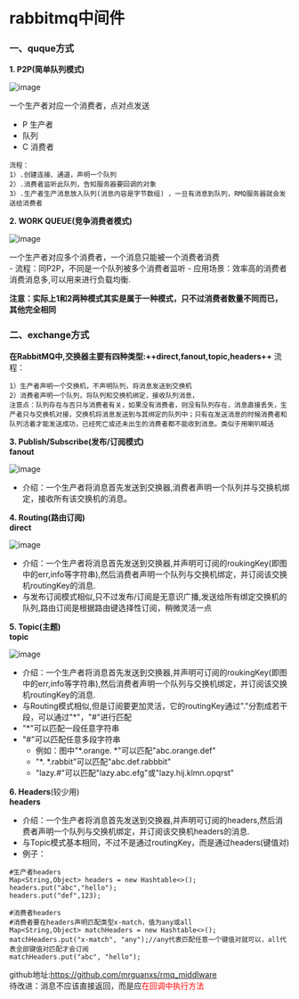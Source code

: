 # rabbitmq中间件

### 一、quque方式
**1. P2P(简单队列模式)**  

![image](https://www.rabbitmq.com/img/tutorials/python-one.png)
    
一个生产者对应一个消费者，点对点发送
   - P 生产者
   - 队列
   - C 消费者  

    流程：  
    1）.创建连接、通道，声明一个队列     
    2）.消费者监听此队列，告知服务器要回调的对象    
    3）.生产者生产消息放入队列(消息内容是字节数组) ，一旦有消息到队列，RMQ服务器就会发送给消费者
    
**2. WORK QUEUE(竞争消费者模式)**   

![image](https://www.rabbitmq.com/img/tutorials/python-two.png)

一个生产者对应多个消费者，一个消息只能被一个消费者消费      
    - 流程：同P2P，不同是一个队列被多个消费者监听
    - 应用场景：效率高的消费者消费消息多,可以用来进行负载均衡.

**注意：实际上1和2两种模式其实是属于一种模式，只不过消费者数量不同而已，其他完全相同**    

### 二、exchange方式
**在RabbitMQ中,交换器主要有四种类型:++direct,fanout,topic,headers++**
流程：

```
1）生产者声明一个交换机，不声明队列，将消息发送到交换机
2）消费者声明一个队列，将队列和交换机绑定，接收队列消息，
注意点：队列存在与否只与消费者有关，如果没有消费者，则没有队列存在，消息直接丢失，生产者只与交换机对接，交换机将消息发送到与其绑定的队列中；只有在发送消息的时候消费者和队列活着才能发送成功，已经死亡或还未出生的消费者都不能收到消息。类似于用喇叭喊话
```

**3. Publish/Subscribe(发布/订阅模式)**       
**fanout**

![image](https://www.rabbitmq.com/img/tutorials/python-three.png)

- 介绍：一个生产者将消息首先发送到交换器,消费者声明一个队列并与交换机绑定，接收所有该交换机的消息。 

**4. Routing(路由订阅)**        
**direct**

![image](https://www.rabbitmq.com/img/tutorials/python-four.png)
    
- 介绍：一个生产者将消息首先发送到交换器,并声明可订阅的roukingKey(即图中的err,info等字符串),然后消费者声明一个队列与交换机绑定，并订阅该交换机routingKey的消息.
- 与发布订阅模式相似,只不过发布/订阅是无意识广播,发送给所有绑定交换机的队列,路由订阅是根据路由键选择性订阅，稍微灵活一点

**5. Topic(主题)**        
**topic**

![image](https://www.rabbitmq.com/img/tutorials/python-five.png)
    
- 介绍：一个生产者将消息首先发送到交换器,并声明可订阅的roukingKey(即图中的err,info等字符串),然后消费者声明一个队列与交换机绑定，并订阅该交换机routingKey的消息.
- 与Routing模式相似,但是订阅要更加灵活，它的routingKey通过"."分割成若干段，可以通过"*"，"#"进行匹配
- "*"可以匹配一段任意字符串
- "#"可以匹配任意多段字符串
    - 例如：图中"*.orange. *"可以匹配"abc.orange.def"
    - "*. *.rabbit"可以匹配"abc.def.rabbbit"
    - "lazy.#"可以匹配"lazy.abc.efg"或"lazy.hij.klmn.opqrst"

**6. Headers**(较少用)  
**headers**

- 介绍：一个生产者将消息首先发送到交换器,并声明可订阅的headers,然后消费者声明一个队列与交换机绑定，并订阅该交换机headers的消息.
- 与Topic模式基本相同，不过不是通过routingKey，而是通过headers(键值对)
- 例子：
```
#生产者headers
Map<String,Object> headers = new Hashtable<>();
headers.put("abc","hello");
headers.put("def",123);

#消费者headers
#消费者要在headers声明匹配类型x-match，值为any或all
Map<String,Object> matchHeaders = new Hashtable<>();
matchHeaders.put("x-match", "any");//any代表匹配任意一个键值对就可以，all代表全部键值对匹配才会订阅
matchHeaders.put("abc", "hello");
```

github地址:https://github.com/mrguanxs/rmq_middlware    
待改进：消息不应该直接返回，而是应<font color='red'>在回调中执行方法</font>
